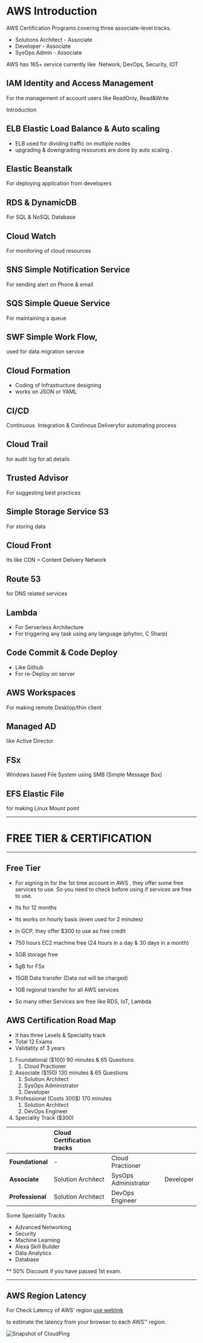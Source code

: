 # AWS Introduction

AWS Certification Programs covering three associate-level tracks.
- Solutions Architect - Associate
- Developer - Associate
- SysOps Admin - Associate

AWS has 165+ service currently like  Network, DevOps, Security, IOT

## IAM Identity and Access Management 
For the management of account users like ReadOnly, Read&Write

Introduction 

## ELB Elastic Load Balance & Auto scaling  
- ELB used for dividing traffic on multiple nodes
- upgrading & downgrading resources are done by auto scaling .

## Elastic Beanstalk
For deploying application from developers

## RDS & DynamicDB
For SQL & NoSQL Database

## Cloud Watch
For monitoring of cloud resources

## SNS Simple Notification Service 
For sending alert on Phone & email 

## SQS Simple Queue Service 
For maintaining a queue 

## SWF Simple Work Flow, 
used for data migration service

## Cloud Formation 
- Coding of Infrastructure designing 
- works on JSON or YAML
  
## CI/CD 
Continuous  Integration & Continous Deliveryfor automating process

## Cloud Trail 
for audit log for all details

## Trusted Advisor
For suggesting best practices

## Simple Storage Service S3
For storing data 

## Cloud Front
Its like CDN = Content Delivery Network

## Route 53
for DNS related services 

## Lambda
- For Serverless Architecture 
- For triggering any task using any language (phyton, C Sharp)

## Code Commit & Code Deploy 
- Like Github
- For re-Deploy on server 

## AWS Workspaces
For making remote Desktop/thin client

## Managed AD 
like Active Director

## FSx 
Windows based File System using SMB (Simple Message Box)

## EFS Elastic File 
for making Linux Mount point 

-------------------------

# FREE TIER & CERTIFICATION 
---

## Free Tier 
- For signing in for the 1st time account in AWS , they offer some free services to use. So you need to check before using if services are free to use.
- Its for 12 months
- Its works on hourly basis (even used for 2 minutes)
- In GCP, they offer $300 to use as free credit

- 750 hours EC2 machine free (24 hours in a day & 30 days in a month)
- 5GB storage free
- 5gB for FSx
- 15GB Data transfer (Data out will be charged)
- 1GB regional transfer for all AWS services
- So many other Services are free like RDS, IoT, Lambda

## AWS Certification Road Map

- It has three Levels & Speciality track
- Total 12 Exams
- Validatity of 3 years 

1. Foundational ($100) 90 minutes & 65 Questions
   1. Cloud Practioner
2. Associate ($150) 130 minutes & 65 Questions
   1. Solution Architect
   2. SysOps Administrator
   3. Developer
3. Professional (Costs 300$) 170 minutes 
   1. Solution Architect
   2. DevOps Engineer
4. Speciality Track ($300)

| | Cloud Certification tracks | ||
| :--- | :------------------------- | :----- | :-------- |
| **Foundational**| - | Cloud Practioner                 |        |
| **Associate** | Solution Architect                  | SysOps Administrator | Developer |
| **Professional** | Solution Architect          | DevOps Engineer   | 

Some Speciality Tracks 
- Advanced Networking
- Security
- Machine Learning
- Alexa Skill Builder
- Data Analytics
- Database

** 50% Discount if you have passed 1st exam.

------

## AWS Region Latency
For Check Latency of AWS' region
[use weblink](https://cloudping.info/)

 to estimate the latency from your browser to each AWS™ region.



![Snapshot of CloudPing](https://user-images.githubusercontent.com/56934817/89732027-3a20c680-da65-11ea-8676-6ef420867cd9.PNG)














